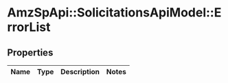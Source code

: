 # AmzSpApi::SolicitationsApiModel::ErrorList

## Properties
Name | Type | Description | Notes
------------ | ------------- | ------------- | -------------


